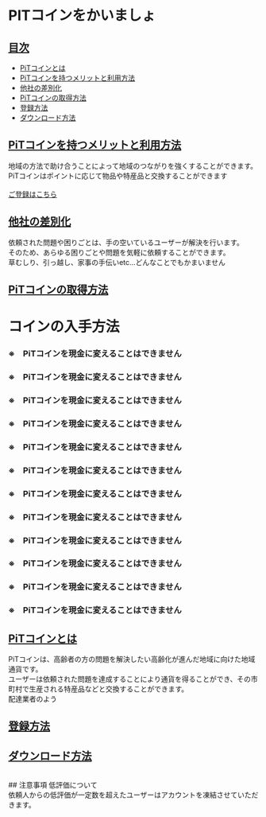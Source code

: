 # PITコインをかいましょ
## <a href="#index">目次</a>
* [PiTコインとは](#anchor1)
* [PiTコインを持つメリットと利用方法](#anchor2)
* [他社の差別化](#anchor3)
* [PiTコインの取得方法](#anchor4)
* [登録方法](#anchor5)
* [ダウンロード方法](#anchor6)

## <a href="#anchor1">PiTコインを持つメリットと利用方法</a>  
地域の方法で助け合うことによって地域のつながりを強くすることができます。<br>
PiTコインはポイントに応じて物品や特産品と交換することができます<br>
<br>
[ご登録はこちら]()
<a id="anchor3"></a>
## <a href="#anchor2">他社の差別化</a>
依頼された問題や困りごとは、手の空いているユーザーが解決を行います。<br>
そのため、あらゆる困りごとや問題を気軽に依頼することができます。<br>
草むしり、引っ越し、家事の手伝いetc...どんなことでもかまいません<br>

<a id="anchor4"></a>
## <a href="#anchor2">PiTコインの取得方法</a>
# コインの入手方法<br>
### ※　PiTコインを現金に変えることはできません
### ※　PiTコインを現金に変えることはできません
### ※　PiTコインを現金に変えることはできません
### ※　PiTコインを現金に変えることはできません
### ※　PiTコインを現金に変えることはできません
### ※　PiTコインを現金に変えることはできません
### ※　PiTコインを現金に変えることはできません
### ※　PiTコインを現金に変えることはできません
### ※　PiTコインを現金に変えることはできません
### ※　PiTコインを現金に変えることはできません
### ※　PiTコインを現金に変えることはできません
### ※　PiTコインを現金に変えることはできません
## <a href="#anchor1">PiTコインとは</a> 
PiTコインは、高齢者の方の問題を解決したい高齢化が進んだ地域に向けた地域通貨です。<br>
ユーザーは依頼された問題を達成することにより通貨を得ることができ、その市町村で生産される特産品などと交換することができます。<br>
配達業者のよう
<a id="anchor5"></a>
## <a href="#anchor2">登録方法</a>

<a id="anchor6"></a>
## <a href="#anchor2">ダウンロード方法</a>


<br>
## 注意事項
低評価について<br>
依頼人からの低評価が一定数を超えたユーザーはアカウントを凍結させていただきます。<br>
